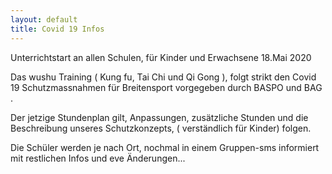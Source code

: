 ```yaml
---
layout: default
title: Covid 19 Infos
---
```


Unterrichtstart an allen Schulen, für Kinder und Erwachsene 18.Mai 2020

Das wushu Training ( Kung fu, Tai Chi und Qi Gong ), folgt strikt den
Covid 19 Schutzmassnahmen für Breitensport vorgegeben durch BASPO
und BAG .

Der jetzige Stundenplan gilt, Anpassungen, zusätzliche Stunden und die
Beschreibung unseres Schutzkonzepts, ( verständlich für Kinder) folgen.

Die Schüler werden je nach Ort, nochmal in einem Gruppen-sms informiert mit
restlichen Infos und eve Änderungen...
